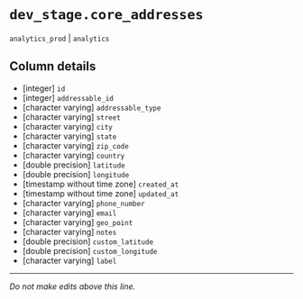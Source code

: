 # `dev_stage.core_addresses`
`analytics_prod` | `analytics`

## Column details
* [integer]   `id`
* [integer]   `addressable_id`
* [character varying] `addressable_type`
* [character varying] `street`
* [character varying] `city`
* [character varying] `state`
* [character varying] `zip_code`
* [character varying] `country`
* [double precision] `latitude`
* [double precision] `longitude`
* [timestamp without time zone] `created_at`
* [timestamp without time zone] `updated_at`
* [character varying] `phone_number`
* [character varying] `email`
* [character varying] `geo_point`
* [character varying] `notes`
* [double precision] `custom_latitude`
* [double precision] `custom_longitude`
* [character varying] `label`

-------------------------------------------------------------------------------
*Do not make edits above this line.*
